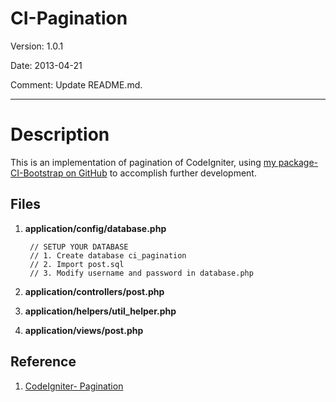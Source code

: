 # CI-Pagination #

Version: 1.0.1

Date: 2013-04-21

Comment: Update README.md.

----------

# Description #

This is an implementation of pagination of CodeIgniter, using [my package-CI-Bootstrap on GitHub](https://github.com/andro0929/package-CI-bootstrap) to accomplish further development.

## Files ##

1. **application/config/database.php**

		// SETUP YOUR DATABASE 
		// 1. Create database ci_pagination	
		// 2. Import post.sql
		// 3. Modify username and password in database.php

2. **application/controllers/post.php**
	
3. **application/helpers/util_helper.php**
	
4. **application/views/post.php**


## Reference ##
 
1. [CodeIgniter- Pagination](http://ellislab.com/codeigniter/user-guide/libraries/pagination.html)